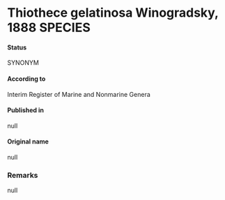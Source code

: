 # Thiothece gelatinosa Winogradsky, 1888 SPECIES

#### Status
SYNONYM

#### According to
Interim Register of Marine and Nonmarine Genera

#### Published in
null

#### Original name
null

### Remarks
null